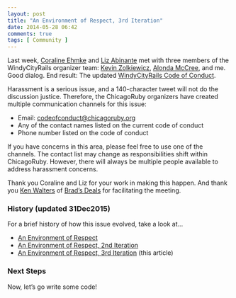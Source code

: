 ```yaml
---
layout: post
title: "An Environment of Respect, 3rd Iteration"
date: 2014-05-28 06:42
comments: true
tags: [ Community ]
---
```

Last week, [Coraline Ehmke](https://twitter.com/bantik) and [Liz Abinante](https://twitter.com/feministy) met with three members of the WindyCityRails organizer team: [Kevin Zolkiewicz](https://twitter.com/zolk), [Alonda McCree](https://twitter.com/themccreefiles), and me. Good dialog. End result: The updated [WindyCityRails Code of Conduct](http://www.windycityrails.org/code-of-conduct/).

<!--more-->

Harassment is a serious issue, and a 140-character tweet will not do the discussion justice. Therefore, the ChicagoRuby organizers have created multiple communication channels for this issue:


* Email: codeofconduct@chicagoruby.org
* Any of the contact names listed on the current code of conduct
* Phone number listed on the code of conduct

If you have concerns in this area, please feel free to use one of the channels. The contact list may change as responsibilities shift within ChicagoRuby. However, there will always be multiple people available to address harassment concerns.

Thank you Coraline and Liz for your work in making this happen. And thank you [Ken Walters](https://twitter.com/lostghost) of [Brad’s Deals](http://twitter.com/bradsdeals) for facilitating the meeting.

### History (updated 31Dec2015)

For a brief history of how this issue evolved, take a look at...

* [An Environment of Respect](/blog/2014/01/21/an-environment-of-respect/)
* [An Environment of Respect, 2nd Iteration](/blog/2014/01/28/an-environment-of-respect-2nd-iteration/)
* [An Environment of Respect, 3rd Iteration](/blog/2014/05/28/an-environment-of-respect-3rd-iteration/) (this article)

### Next Steps

Now, let’s go write some code!

